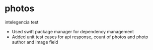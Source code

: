 # photos
intelegencia test

- Used swift package manager for dependency management
- Added unit test cases for api response, count of photos and photo author and image field 
